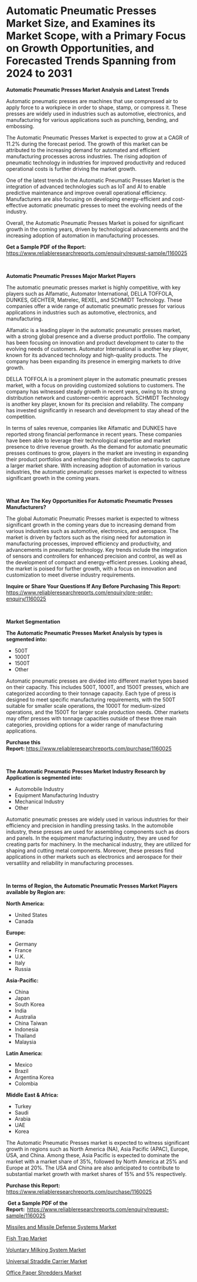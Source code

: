<p><h1>Automatic Pneumatic Presses Market Size, and Examines its Market Scope, with a Primary Focus on Growth Opportunities, and Forecasted Trends Spanning from 2024 to 2031</h1></p><p><strong>Automatic Pneumatic Presses Market Analysis and Latest Trends</strong></p>
<p><p>Automatic pneumatic presses are machines that use compressed air to apply force to a workpiece in order to shape, stamp, or compress it. These presses are widely used in industries such as automotive, electronics, and manufacturing for various applications such as punching, bending, and embossing.</p><p>The Automatic Pneumatic Presses Market is expected to grow at a CAGR of 11.2% during the forecast period. The growth of this market can be attributed to the increasing demand for automated and efficient manufacturing processes across industries. The rising adoption of pneumatic technology in industries for improved productivity and reduced operational costs is further driving the market growth.</p><p>One of the latest trends in the Automatic Pneumatic Presses Market is the integration of advanced technologies such as IoT and AI to enable predictive maintenance and improve overall operational efficiency. Manufacturers are also focusing on developing energy-efficient and cost-effective automatic pneumatic presses to meet the evolving needs of the industry.</p><p>Overall, the Automatic Pneumatic Presses Market is poised for significant growth in the coming years, driven by technological advancements and the increasing adoption of automation in manufacturing processes.</p></p>
<p><strong>Get a Sample PDF of the Report:&nbsp;</strong> <a href="https://www.reliableresearchreports.com/enquiry/request-sample/1160025">https://www.reliableresearchreports.com/enquiry/request-sample/1160025</a></p>
<p>&nbsp;</p>
<p><strong>Automatic Pneumatic Presses Major Market Players</strong></p>
<p><p>The automatic pneumatic presses market is highly competitive, with key players such as Alfamatic, Automator International, DELLA TOFFOLA, DUNKES, GECHTER, Matrelec, REXEL, and SCHMIDT Technology. These companies offer a wide range of automatic pneumatic presses for various applications in industries such as automotive, electronics, and manufacturing.</p><p>Alfamatic is a leading player in the automatic pneumatic presses market, with a strong global presence and a diverse product portfolio. The company has been focusing on innovation and product development to cater to the evolving needs of customers. Automator International is another key player, known for its advanced technology and high-quality products. The company has been expanding its presence in emerging markets to drive growth.</p><p>DELLA TOFFOLA is a prominent player in the automatic pneumatic presses market, with a focus on providing customized solutions to customers. The company has witnessed steady growth in recent years, owing to its strong distribution network and customer-centric approach. SCHMIDT Technology is another key player, known for its precision and reliability. The company has invested significantly in research and development to stay ahead of the competition.</p><p>In terms of sales revenue, companies like Alfamatic and DUNKES have reported strong financial performance in recent years. These companies have been able to leverage their technological expertise and market presence to drive revenue growth. As the demand for automatic pneumatic presses continues to grow, players in the market are investing in expanding their product portfolios and enhancing their distribution networks to capture a larger market share. With increasing adoption of automation in various industries, the automatic pneumatic presses market is expected to witness significant growth in the coming years.</p></p>
<p>&nbsp;</p>
<p><strong>What Are The Key Opportunities For Automatic Pneumatic Presses Manufacturers?</strong></p>
<p><p>The global Automatic Pneumatic Presses market is expected to witness significant growth in the coming years due to increasing demand from various industries such as automotive, electronics, and aerospace. The market is driven by factors such as the rising need for automation in manufacturing processes, improved efficiency and productivity, and advancements in pneumatic technology. Key trends include the integration of sensors and controllers for enhanced precision and control, as well as the development of compact and energy-efficient presses. Looking ahead, the market is poised for further growth, with a focus on innovation and customization to meet diverse industry requirements.</p></p>
<p><strong>Inquire or Share Your Questions If Any Before Purchasing This Report:</strong> <a href="https://www.reliableresearchreports.com/enquiry/pre-order-enquiry/1160025">https://www.reliableresearchreports.com/enquiry/pre-order-enquiry/1160025</a></p>
<p>&nbsp;</p>
<p><strong>Market Segmentation</strong></p>
<p><strong>The Automatic Pneumatic Presses Market Analysis by types is segmented into:</strong></p>
<p><ul><li>500T</li><li>1000T</li><li>1500T</li><li>Other</li></ul></p>
<p><p>Automatic pneumatic presses are divided into different market types based on their capacity. This includes 500T, 1000T, and 1500T presses, which are categorized according to their tonnage capacity. Each type of press is designed to meet specific manufacturing requirements, with the 500T suitable for smaller scale operations, the 1000T for medium-sized operations, and the 1500T for larger scale production needs. Other markets may offer presses with tonnage capacities outside of these three main categories, providing options for a wider range of manufacturing applications.</p></p>
<p><strong>Purchase this Report:&nbsp;</strong><a href="https://www.reliableresearchreports.com/purchase/1160025">https://www.reliableresearchreports.com/purchase/1160025</a></p>
<p>&nbsp;</p>
<p><strong>The Automatic Pneumatic Presses Market Industry Research by Application is segmented into:</strong></p>
<p><ul><li>Automobile Industry</li><li>Equipment Manufacturing Industry</li><li>Mechanical Industry</li><li>Other</li></ul></p>
<p><p>Automatic pneumatic presses are widely used in various industries for their efficiency and precision in handling pressing tasks. In the automobile industry, these presses are used for assembling components such as doors and panels. In the equipment manufacturing industry, they are used for creating parts for machinery. In the mechanical industry, they are utilized for shaping and cutting metal components. Moreover, these presses find applications in other markets such as electronics and aerospace for their versatility and reliability in manufacturing processes.</p></p>
<p>&nbsp;</p>
<p><strong>In terms of Region, the Automatic Pneumatic Presses Market Players available by Region are:</strong></p>
<p>
    <p> <strong> North America: </strong>
        <ul>
            <li>United States</li>
            <li>Canada</li>
        </ul>
        </p> 
    <p> <strong> Europe: </strong>
        <ul>
            <li>Germany</li>
            <li>France</li>
            <li>U.K.</li>
            <li>Italy</li>
            <li>Russia</li>
        </ul>
        </p> 
    <p> <strong> Asia-Pacific: </strong>
        <ul>
            <li>China</li>
            <li>Japan</li>
            <li>South Korea</li>
            <li>India</li>
            <li>Australia</li>
            <li>China Taiwan</li>
            <li>Indonesia</li>
            <li>Thailand</li>
            <li>Malaysia</li>
        </ul>
        </p> 
    <p> <strong> Latin America: </strong>
        <ul>
            <li>Mexico</li>
            <li>Brazil</li>
            <li>Argentina Korea</li>
            <li>Colombia</li>
        </ul>
        </p> 
    <p> <strong> Middle East & Africa: </strong>
        <ul>
            <li>Turkey</li>
            <li>Saudi</li>
            <li>Arabia</li>
            <li>UAE</li>
            <li>Korea</li>
        </ul>
    </p>
    </p>
<p><p>The Automatic Pneumatic Presses market is expected to witness significant growth in regions such as North America (NA), Asia Pacific (APAC), Europe, USA, and China. Among these, Asia Pacific is expected to dominate the market with a market share of 35%, followed by North America at 25% and Europe at 20%. The USA and China are also anticipated to contribute to substantial market growth with market shares of 15% and 5% respectively.</p></p>
<p><strong>Purchase this Report: </strong><a href="https://www.reliableresearchreports.com/purchase/1160025">https://www.reliableresearchreports.com/purchase/1160025</a></p>
<p>&nbsp;<strong>Get a Sample PDF of the Report:&nbsp;&nbsp;</strong><a href="https://www.reliableresearchreports.com/enquiry/request-sample/1160025">https://www.reliableresearchreports.com/enquiry/request-sample/1160025</a></p>
<p><strong></strong></p>
<p><p><a href="https://github.com/lababdou/Market-Research-Report-List-1/blob/main/missiles-and-missile-defense-systems-market.md">Missiles and Missile Defense Systems Market</a></p><p><a href="https://medium.com/@samirmayert1/analyzing-fish-trap-market-global-industry-perspective-and-forecast-2024-to-2031-12bf4fc390f1">Fish Trap Market</a></p><p><a href="https://medium.com/@samirmayert1/voluntary-milking-system-market-size-market-outlook-and-market-forecast-2024-to-2031-947de20eab24">Voluntary Milking System Market</a></p><p><a href="https://github.com/derrinmiltonellis35gcl/Market-Research-Report-List-1/blob/main/universal-straddle-carrier-market.md">Universal Straddle Carrier Market</a></p><p><a href="https://medium.com/@samirmayert1/office-paper-shredders-market-outlook-industry-overview-and-forecast-2024-to-2031-8fccdba8f40a">Office Paper Shredders Market</a></p></p>